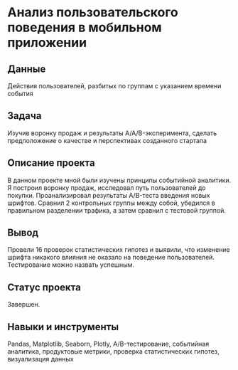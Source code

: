 # Анализ пользовательского поведения в мобильном приложении

## Данные

Действия пользователей, разбитых по группам с указанием времени события

## Задача

Изучив воронку продаж и результаты A/A/B-эксперимента, сделать предположение о качестве и перспективах созданного стартапа

## Описание проекта

В данном проекте мной были изучены принципы событийной аналитики. Я построил воронку продаж, исследовал путь пользователей до покупки. Проанализировал результаты A/B-теста введения новых шрифтов. Сравнил 2 контрольных группы между собой, убедился в правильном разделении трафика, а затем сравнил с тестовой группой.

## Вывод

Провели 16 проверок статистических гипотез и выявили, что изменение шрифта никакого влияния не оказало на поведение пользователей. Тестирование можно назвать успешным.

## Статус проекта

Завершен.

## Навыки и инструменты

Pandas, Matplotlib, Seaborn, Plotly, A/B-тестирование, событийная аналитика, продуктовые метрики, проверка статистических гипотез, визуализация данных
